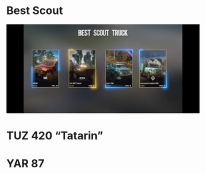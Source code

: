 # Best Scout

![Untitled](Best%20Scout%202ee8a15ab18f4bdfaa2290215629582a/Untitled.jpeg)

# TUZ 420 “Tatarin”

# YAR 87